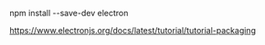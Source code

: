 npm install --save-dev electron

https://www.electronjs.org/docs/latest/tutorial/tutorial-packaging
